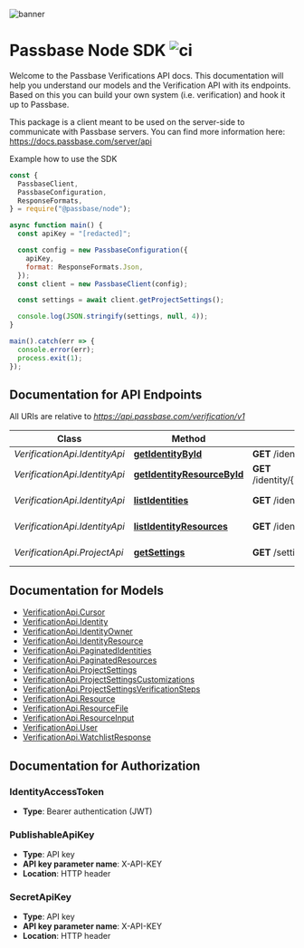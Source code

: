 ![banner](https://passbase-sdk-banner.netlify.app/node.png)

# Passbase Node SDK ![ci](https://github.com/passbase/passbase-node/workflows/ci/badge.svg)

Welcome to the Passbase Verifications API docs. This documentation will help you understand our models and the Verification API with its endpoints. Based on this you can build your own system (i.e. verification) and hook it up to Passbase.

This package is a client meant to be used on the server-side to communicate with Passbase servers.
You can find more information here: https://docs.passbase.com/server/api

Example how to use the SDK

```js
const {
  PassbaseClient,
  PassbaseConfiguration,
  ResponseFormats,
} = require("@passbase/node");

async function main() {
  const apiKey = "[redacted]";

  const config = new PassbaseConfiguration({
    apiKey,
    format: ResponseFormats.Json,
  });
  const client = new PassbaseClient(config);

  const settings = await client.getProjectSettings();

  console.log(JSON.stringify(settings, null, 4));
}

main().catch(err => {
  console.error(err);
  process.exit(1);
});
```

## Documentation for API Endpoints

All URIs are relative to *https://api.passbase.com/verification/v1*

| Class                         | Method                                                                     | HTTP request                                   | Description          |
| ----------------------------- | -------------------------------------------------------------------------- | ---------------------------------------------- | -------------------- |
| _VerificationApi.IdentityApi_ | [**getIdentityById**](docs/IdentityApi.md#getIdentityById)                 | **GET** /identities/{id}                       | Get identity         |
| _VerificationApi.IdentityApi_ | [**getIdentityResourceById**](docs/IdentityApi.md#getIdentityResourceById) | **GET** /identity/{id}/resources/{resource_id} | Get resource         |
| _VerificationApi.IdentityApi_ | [**listIdentities**](docs/IdentityApi.md#listIdentities)                   | **GET** /identities                            | List identities      |
| _VerificationApi.IdentityApi_ | [**listIdentityResources**](docs/IdentityApi.md#listIdentityResources)     | **GET** /identity/{id}/resources               | List resources       |
| _VerificationApi.ProjectApi_  | [**getSettings**](docs/ProjectApi.md#getSettings)                          | **GET** /settings                              | Get project settings |

## Documentation for Models

- [VerificationApi.Cursor](docs/Cursor.md)
- [VerificationApi.Identity](docs/Identity.md)
- [VerificationApi.IdentityOwner](docs/IdentityOwner.md)
- [VerificationApi.IdentityResource](docs/IdentityResource.md)
- [VerificationApi.PaginatedIdentities](docs/PaginatedIdentities.md)
- [VerificationApi.PaginatedResources](docs/PaginatedResources.md)
- [VerificationApi.ProjectSettings](docs/ProjectSettings.md)
- [VerificationApi.ProjectSettingsCustomizations](docs/ProjectSettingsCustomizations.md)
- [VerificationApi.ProjectSettingsVerificationSteps](docs/ProjectSettingsVerificationSteps.md)
- [VerificationApi.Resource](docs/Resource.md)
- [VerificationApi.ResourceFile](docs/ResourceFile.md)
- [VerificationApi.ResourceInput](docs/ResourceInput.md)
- [VerificationApi.User](docs/User.md)
- [VerificationApi.WatchlistResponse](docs/WatchlistResponse.md)

## Documentation for Authorization

### IdentityAccessToken

- **Type**: Bearer authentication (JWT)

### PublishableApiKey

- **Type**: API key
- **API key parameter name**: X-API-KEY
- **Location**: HTTP header

### SecretApiKey

- **Type**: API key
- **API key parameter name**: X-API-KEY
- **Location**: HTTP header
